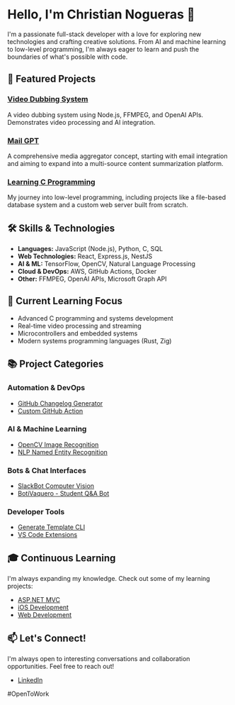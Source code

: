 # Hello, I'm Christian Nogueras 👋

I'm a passionate full-stack developer with a love for exploring new technologies and crafting creative solutions. From AI and machine learning to low-level programming, I'm always eager to learn and push the boundaries of what's possible with code.

## 🚀 Featured Projects

### [Video Dubbing System](https://github.com/Kiri23/dubbing-videos)
A video dubbing system using Node.js, FFMPEG, and OpenAI APIs. Demonstrates video processing and AI integration.

### [Mail GPT](https://github.com/Kiri23/mail-gpt)
A comprehensive media aggregator concept, starting with email integration and aiming to expand into a multi-source content summarization platform.

### [Learning C Programming](https://github.com/Kiri23/LearningC)
My journey into low-level programming, including projects like a file-based database system and a custom web server built from scratch.

## 🛠️ Skills & Technologies

- **Languages:** JavaScript (Node.js), Python, C, SQL
- **Web Technologies:** React, Express.js, NestJS
- **AI & ML:** TensorFlow, OpenCV, Natural Language Processing
- **Cloud & DevOps:** AWS, GitHub Actions, Docker
- **Other:** FFMPEG, OpenAI APIs, Microsoft Graph API

## 🌱 Current Learning Focus

- Advanced C programming and systems development
- Real-time video processing and streaming
- Microcontrollers and embedded systems
- Modern systems programming languages (Rust, Zig)

## 📚 Project Categories

### Automation & DevOps
- [GitHub Changelog Generator](https://github.com/Kiri23/Github-changelog-and-jira)
- [Custom GitHub Action](https://github.com/Kiri23/my-custom-github-action)

### AI & Machine Learning
- [OpenCV Image Recognition](https://github.com/Kiri23/Opencv_Image_Recognition)
- [NLP Named Entity Recognition](https://github.com/Kiri23/fast-api-nlp)

### Bots & Chat Interfaces
- [SlackBot Computer Vision](https://github.com/Kiri23/SlackBot-Computer-vision)
- [BotiVaquero - Student Q&A Bot](https://github.com/Kiri23/BotiVaquero)

### Developer Tools
- [Generate Template CLI](https://github.com/Kiri23/Generate-template)
- [VS Code Extensions](https://github.com/Kiri23/basic-inquirer-example)

## 🎓 Continuous Learning

I'm always expanding my knowledge. Check out some of my learning projects:
- [ASP.NET MVC](https://github.com/Kiri23/Asp.Net-MVC)
- [iOS Development](https://github.com/Kiri23/IOS-Projects)
- [Web Development](https://github.com/Kiri23/Web-Development)

## 📫 Let's Connect!

I'm always open to interesting conversations and collaboration opportunities. Feel free to reach out!

- [LinkedIn](https://www.linkedin.com/in/christian-nogueras/)

#OpenToWork
